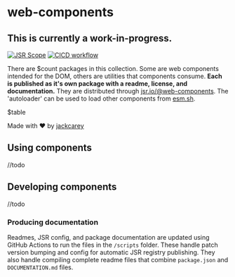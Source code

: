 # web-components

## This is currently a work-in-progress.

[![JSR Scope](https://jsr.io/badges/@web-components)](https://jsr.io/@web-components)
[![CICD workflow](https://github.com/jackcarey/web-components/actions/workflows/cicd.yml/badge.svg?branch=main)](https://github.com/jackcarey/web-components/actions/workflows/cicd.yml?query=branch%3Amain)

There are $count packages in this collection. Some are web components intended for the DOM, others are utilities that components consume. **Each is published as it's own package with a readme, license, and documentation.** They are distributed through [jsr.io/@web-components](https://jsr.io/@web-components). The 'autoloader' can be used to load other components from [esm.sh](https://esm.sh).

$table

Made with ❤️ by [jackcarey](https://jackcarey.co.uk/)

## Using components

//todo

## Developing components

//todo

### Producing documentation

Readmes, JSR config, and package documentation are updated using GitHub Actions to run the files in the `/scripts` folder. These handle patch version bumping and config for automatic JSR registry publishing. They also handle compiling complete readme files that combine `package.json` and `DOCUMENTATION.md` files.
